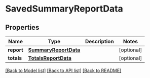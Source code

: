 # SavedSummaryReportData

## Properties

Name | Type | Description | Notes
------------ | ------------- | ------------- | -------------
**report** | [**SummaryReportData**](SummaryReportData.md) |  | [optional] 
**totals** | [**TotalsReportData**](TotalsReportData.md) |  | [optional] 

[[Back to Model list]](../README.md#documentation-for-models) [[Back to API list]](../README.md#documentation-for-api-endpoints) [[Back to README]](../README.md)


